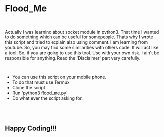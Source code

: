 # Flood_Me
<br>
<p>
  Actually I was learning about socket module in python3. That time I wanted to do something which can be useful for somepeople. Thats why I 
  wrote this script and tried to explain also using comment. I am learning from youtube. So, you may find some similarities with others code.
  It will act like a tool. So, if you are going to use this tool. Use with your own risk. I ain't be responsible for anything. Read the
  'Disclaimer' part very carefully. 
</p>
<br>
<ul>
  <li>You can use this script on your mobile phone.</li>
  <li>To do that must use Termux</li>
  <li>Clone the script</li>
  <li>Run 'python3 flood_me.py'</li>
  <li>Do what ever the script asking for.</li>
</ul>
<br><br>
<h2>Happy Coding!!!</h2>

